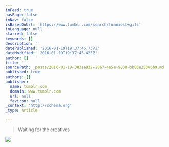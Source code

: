 ```yaml
---
inFeed: true
hasPage: false
inNav: false
isBasedOnUrl: 'https://www.tumblr.com/search/funniest+gifs'
inLanguage: null
starred: false
keywords: []
description: ''
datePublished: '2016-01-19T19:37:46.737Z'
dateModified: '2016-01-19T19:37:45.425Z'
author: []
title: ''
sourcePath: _posts/2016-01-19-383aa932-2867-4a5e-9838-bb05e25346b9.md
published: true
authors: []
publisher:
  name: tumblr.com
  domain: www.tumblr.com
  url: null
  favicon: null
_context: 'http://schema.org'
_type: Article

---
```

> Waiting for the creatives

![](https://s3-us-west-2.amazonaws.com/the-grid-img/p/3a8ae1e20ca1576663c921455723d888c966b925.gif)